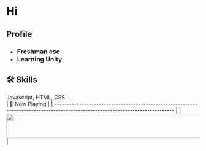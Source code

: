 <h1>Hi</h1>
<h2>Profile</h2>
<h3><ul>
  <li>Freshman cse</li>
  <li>Learning Unity</li>
</ul></h3>
<h2>🛠 Skills</h2>
Javascript, HTML, CSS...<br>
| 🎵 Now Playing                                                                                                                 |
| ------------------------------------------------------------------------------------------------------------------------------ |
| <a href="https://status.nmoo.dev/now-playing?open"><img src="https://status.nmoo.dev/now-playing" width="540" height="64"></a> |
